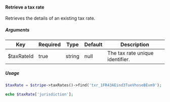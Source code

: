 #### Retrieve a tax rate

Retrieves the details of an existing tax rate.

##### Arguments

<table>
    <thead>
        <th>Key</th>
        <th>Required</th>
        <th>Type</th>
        <th>Default</th>
        <th>Description</th>
    </thead>
    <tbody>
        <tr>
            <td>$taxRateId</td>
            <td>true</td>
            <td>string</td>
            <td>null</td>
            <td>The tax rate unique identifier.</td>
        </tr>
    </tbody>
</table>

##### Usage

```php
$taxRate = $stripe->taxRates()->find('txr_1FR43AEind3TueVhoseBEvm9');

echo $taxRate['jurisdiction'];
```
